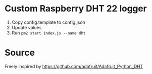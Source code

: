# Custom Raspberry DHT 22 logger
1. Copy config.template to config.json
2. Update values
3. Run `pm2 start index.js --name dht`

# Source
Freely inspired by https://github.com/adafruit/Adafruit_Python_DHT
